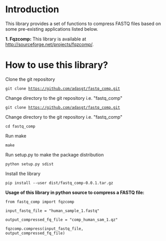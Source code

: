 # Introduction

This library provides a set of functions to compress FASTQ files based on some pre-existing applications listed below.

**1. Fqzcomp:** 
This library is available at http://sourceforge.net/projects/fqzcomp/. 

# How to use this library?

Clone the git repository

<code>git clone https://github.com/adasgt/fastq_comp.git</code>

Change directory to the git repository i.e. "fastq_comp"

<code>git clone https://github.com/adasgt/fastq_comp.git</code>

Change directory to the git repository i.e. "fastq_comp"

<code>cd fastq_comp</code>

Run make

<code>make</code>

Run setup.py to make the package distribution

<code>python setup.py sdist</code>

Install the library

<code>pip install --user dist/fastq_comp-0.0.1.tar.gz</code>


**Usage of this library in python source to compress a FASTQ file:**

<code>from fastq_comp import fqzcomp</code>

<code>input_fastq_file = "human_sample_1.fastq"</code>

<code>output_compressed_fq_file = "comp_human_sam_1.qz"</code>

<code>fqzcomp.compress(input_fastq_file, output_compressed_fq_file)</code>